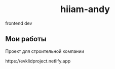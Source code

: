 <h1 align="center">hiiam-andy</h1>
<p>frontend dev</p>
<h2>Мои работы</h2>
<div>
  Проект для строительной компании
<p>https://evklidproject.netlify.app</p>
</div>
